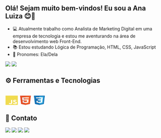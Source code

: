 ## Olá! Sejam muito bem-vindos! Eu sou a Ana Luiza 😊👋

- 💻 Atualmente trabalho como Analista de Marketing Digital em uma empresa de tecnologia e estou me aventurando na área de desenvolvimento web Front-End.
- 📚 Estou estudando Lógica de Programação, HTML, CSS, JavaScript
- 🌈 Pronomes: Ela/Dela

<div>
  <img height="150em" src="https://github-readme-stats.vercel.app/api?username=analuizacosta08&show_icons=true&theme=github_dracula"/>
  <img height="150em" src="https://github-readme-stats.vercel.app/api/top-langs/?username=analuizacosta08&layout=compact&langs_count=7&theme=github_dracula"/>
</div>

## ⚙️ Ferramentas e Tecnologias
<div style="display: inline_block"><br>
  <img align="center" alt="Rafa-Js" height="30" width="40" src="https://raw.githubusercontent.com/devicons/devicon/master/icons/javascript/javascript-plain.svg">
  <img align="center" alt="Rafa-HTML" height="30" width="40" src="https://raw.githubusercontent.com/devicons/devicon/master/icons/html5/html5-original.svg">
  <img align="center" alt="Rafa-CSS" height="30" width="40" src="https://raw.githubusercontent.com/devicons/devicon/master/icons/css3/css3-original.svg">
</div>

## 📩 Contato

<div>
  <a href="https://instagram.com/analuiza_costa08" target="_blank"><img src="https://img.shields.io/badge/-Instagram-%23E4405F?style=for-the-badge&logo=instagram&logoColor=white" target="_blank"></a>
  <a href = "mailto:analuiza_costa08@yahoo.com.br"><img src="https://img.shields.io/badge/-Yahoo-%23333?style=for-the-badge&logo=yahoo&logoColor=white" target="_blank"></a>
  <a href="https://www.linkedin.com/in/analuizacosta08" target="_blank"><img src="https://img.shields.io/badge/-LinkedIn-%230077B5?style=for-the-badge&logo=linkedin&logoColor=white" target="_blank"></a> 
  <a href="https://www.twitter.com/analuiza_costa8" target="_blank"><img src="https://img.shields.io/badge/Twitter-1DA1F2?style=for-the-badge&logo=twitter&logoColor=white" target="_blank"></a> 
   
<div/>
